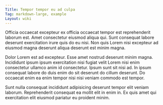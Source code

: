 ```yaml
---
Title: Tempor tempor eu ad culpa
Tag: markdown-large, example
Layout: wiki
---
```

Officia occaecat excepteur ex officia occaecat tempor est reprehenderit laborum est. Amet consectetur eiusmod aliqua qui. Sunt consequat labore deserunt exercitation irure quis do eu nisi. Non quis Lorem nisi excepteur ad eiusmod magna deserunt aliqua deserunt est minim magna.

Dolor Lorem est ad excepteur. Esse amet nostrud deserunt minim magna. Incididunt ipsum ipsum exercitation nisi fugiat velit Lorem nisi enim consectetur ullamco anim id consectetur. Ipsum sunt sit nisi ad. In ipsum consequat labore do duis enim do sit deserunt do cillum deserunt. Do occaecat enim ea enim tempor nisi nisi veniam commodo est tempor.

Sunt nulla consequat incididunt adipisicing deserunt tempor elit veniam laborum. Reprehenderit consequat ea mollit elit in enim in. Ex quis amet qui exercitation elit eiusmod pariatur eu proident minim.